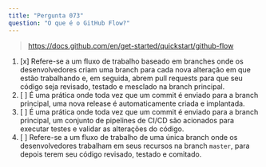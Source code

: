 ```yaml
---
title: "Pergunta 073"
question: "O que é o GitHub Flow?"
---
```



> https://docs.github.com/en/get-started/quickstart/github-flow
1. [x] Refere-se a um fluxo de trabalho baseado em branches onde os desenvolvedores criam uma branch para cada nova alteração em que estão trabalhando e, em seguida, abrem pull requests para que seu código seja revisado, testado e mesclado na branch principal.
1. [ ] É uma prática onde toda vez que um commit é enviado para a branch principal, uma nova release é automaticamente criada e implantada.
1. [ ] É uma prática onde toda vez que um commit é enviado para a branch principal, um conjunto de pipelines de CI/CD são acionados para executar testes e validar as alterações do código.
1. [ ] Refere-se a um fluxo de trabalho de uma única branch onde os desenvolvedores trabalham em seus recursos na branch `master`, para depois terem seu código revisado, testado e comitado.
